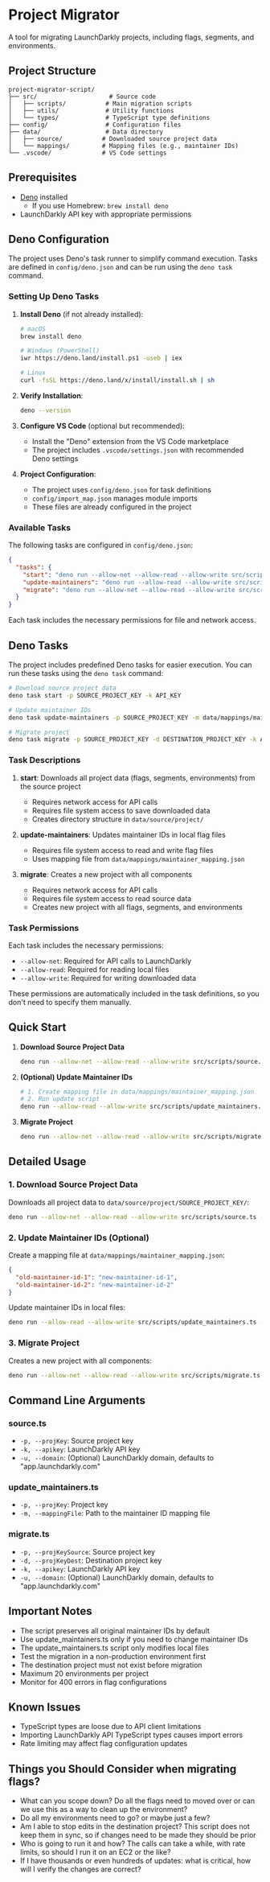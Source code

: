 # Project Migrator

A tool for migrating LaunchDarkly projects, including flags, segments, and environments.

## Project Structure

```
project-migrator-script/
├── src/                    # Source code
│   ├── scripts/           # Main migration scripts
│   ├── utils/             # Utility functions
│   └── types/             # TypeScript type definitions
├── config/                # Configuration files
├── data/                  # Data directory
│   ├── source/           # Downloaded source project data
│   └── mappings/         # Mapping files (e.g., maintainer IDs)
└── .vscode/              # VS Code settings
```

## Prerequisites

- [Deno](https://deno.land/) installed
  - If you use Homebrew: `brew install deno`
- LaunchDarkly API key with appropriate permissions

## Deno Configuration

The project uses Deno's task runner to simplify command execution. Tasks are defined in `config/deno.json` and can be run using the `deno task` command.

### Setting Up Deno Tasks

1. **Install Deno** (if not already installed):
   ```bash
   # macOS
   brew install deno
   
   # Windows (PowerShell)
   iwr https://deno.land/install.ps1 -useb | iex
   
   # Linux
   curl -fsSL https://deno.land/x/install/install.sh | sh
   ```

2. **Verify Installation**:
   ```bash
   deno --version
   ```

3. **Configure VS Code** (optional but recommended):
   - Install the "Deno" extension from the VS Code marketplace
   - The project includes `.vscode/settings.json` with recommended Deno settings

4. **Project Configuration**:
   - The project uses `config/deno.json` for task definitions
   - `config/import_map.json` manages module imports
   - These files are already configured in the project

### Available Tasks

The following tasks are configured in `config/deno.json`:

```json
{
  "tasks": {
    "start": "deno run --allow-net --allow-read --allow-write src/scripts/source.ts",
    "update-maintainers": "deno run --allow-read --allow-write src/scripts/update_maintainers.ts",
    "migrate": "deno run --allow-net --allow-read --allow-write src/scripts/migrate.ts"
  }
}
```

Each task includes the necessary permissions for file and network access.

## Deno Tasks

The project includes predefined Deno tasks for easier execution. You can run these tasks using the `deno task` command:

```bash
# Download source project data
deno task start -p SOURCE_PROJECT_KEY -k API_KEY

# Update maintainer IDs
deno task update-maintainers -p SOURCE_PROJECT_KEY -m data/mappings/maintainer_mapping.json

# Migrate project
deno task migrate -p SOURCE_PROJECT_KEY -d DESTINATION_PROJECT_KEY -k API_KEY
```

### Task Descriptions

1. **start**: Downloads all project data (flags, segments, environments) from the source project
   - Requires network access for API calls
   - Requires file system access to save downloaded data
   - Creates directory structure in `data/source/project/`

2. **update-maintainers**: Updates maintainer IDs in local flag files
   - Requires file system access to read and write flag files
   - Uses mapping file from `data/mappings/maintainer_mapping.json`

3. **migrate**: Creates a new project with all components
   - Requires network access for API calls
   - Requires file system access to read source data
   - Creates new project with all flags, segments, and environments

### Task Permissions

Each task includes the necessary permissions:
- `--allow-net`: Required for API calls to LaunchDarkly
- `--allow-read`: Required for reading local files
- `--allow-write`: Required for writing downloaded data

These permissions are automatically included in the task definitions, so you don't need to specify them manually.

## Quick Start

1. **Download Source Project Data**
   ```bash
   deno run --allow-net --allow-read --allow-write src/scripts/source.ts -p SOURCE_PROJECT_KEY -k API_KEY
   ```

2. **(Optional) Update Maintainer IDs**
   ```bash
   # 1. Create mapping file in data/mappings/maintainer_mapping.json
   # 2. Run update script
   deno run --allow-read --allow-write src/scripts/update_maintainers.ts -p SOURCE_PROJECT_KEY -m data/mappings/maintainer_mapping.json
   ```

3. **Migrate Project**
   ```bash
   deno run --allow-net --allow-read --allow-write src/scripts/migrate.ts -p SOURCE_PROJECT_KEY -d DESTINATION_PROJECT_KEY -k API_KEY
   ```

## Detailed Usage

### 1. Download Source Project Data

Downloads all project data to `data/source/project/SOURCE_PROJECT_KEY/`:
```bash
deno run --allow-net --allow-read --allow-write src/scripts/source.ts -p SOURCE_PROJECT_KEY -k API_KEY
```

### 2. Update Maintainer IDs (Optional)

Create a mapping file at `data/mappings/maintainer_mapping.json`:
```json
{
  "old-maintainer-id-1": "new-maintainer-id-1",
  "old-maintainer-id-2": "new-maintainer-id-2"
}
```

Update maintainer IDs in local files:
```bash
deno run --allow-read --allow-write src/scripts/update_maintainers.ts -p SOURCE_PROJECT_KEY -m data/mappings/maintainer_mapping.json
```

### 3. Migrate Project

Creates a new project with all components:
```bash
deno run --allow-net --allow-read --allow-write src/scripts/migrate.ts -p SOURCE_PROJECT_KEY -d DESTINATION_PROJECT_KEY -k API_KEY
```

## Command Line Arguments

### source.ts
- `-p, --projKey`: Source project key
- `-k, --apikey`: LaunchDarkly API key
- `-u, --domain`: (Optional) LaunchDarkly domain, defaults to "app.launchdarkly.com"

### update_maintainers.ts
- `-p, --projKey`: Project key
- `-m, --mappingFile`: Path to the maintainer ID mapping file

### migrate.ts
- `-p, --projKeySource`: Source project key
- `-d, --projKeyDest`: Destination project key
- `-k, --apikey`: LaunchDarkly API key
- `-u, --domain`: (Optional) LaunchDarkly domain, defaults to "app.launchdarkly.com"

## Important Notes

- The script preserves all original maintainer IDs by default
- Use update_maintainers.ts only if you need to change maintainer IDs
- The update_maintainers.ts script only modifies local files
- Test the migration in a non-production environment first
- The destination project must not exist before migration
- Maximum 20 environments per project
- Monitor for 400 errors in flag configurations

## Known Issues

- TypeScript types are loose due to API client limitations
- Importing LaunchDarkly API TypeScript types causes import errors
- Rate limiting may affect flag configuration updates

## Things you Should Consider when migrating flags?

- What can you scope down? Do all the flags need to moved over or can we use this as a way to clean up the environment?
- Do all my environments need to go? or maybe just a few?
- Am I able to stop edits in the destination project?  This script does not keep them in sync, so if changes need to be made they should be prior
- Who is going to run it and how? The calls can take a while, with rate limits, so should I run it on an EC2 or the like?
- If I have thousands or even hundreds of updates: what is critical, how will I verify the changes are correct?
